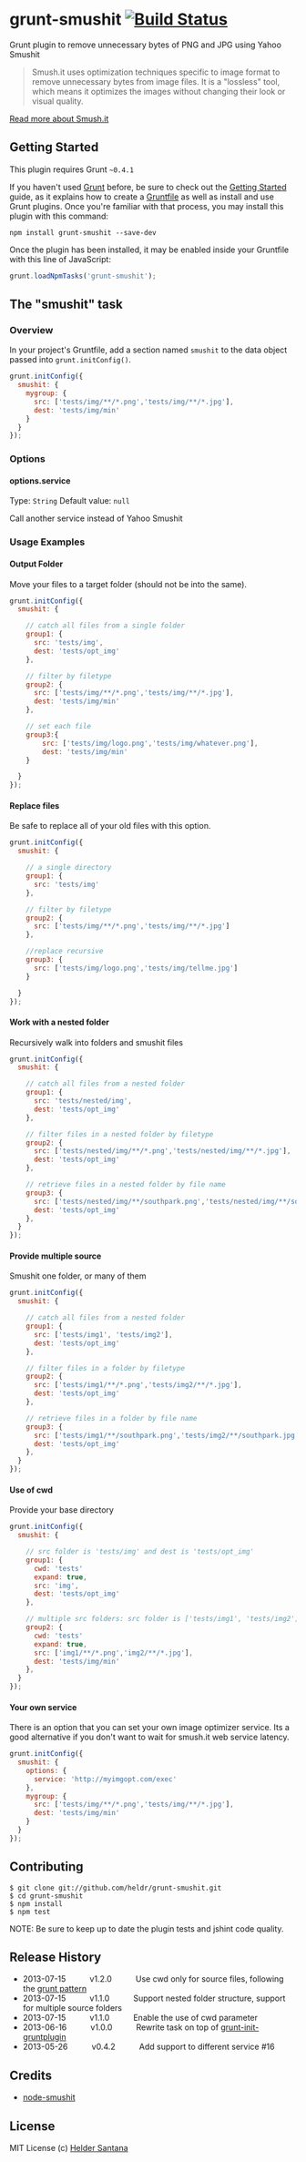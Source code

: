 # grunt-smushit [![Build Status](https://secure.travis-ci.org/heldr/grunt-smushit.png)](http://travis-ci.org/heldr/grunt-smushit)

Grunt plugin to remove unnecessary bytes of PNG and JPG using Yahoo Smushit

> Smush.it uses optimization techniques specific to image format to remove unnecessary bytes from image files. It is a "lossless" tool, which means it optimizes the images without changing their look or visual quality.

[Read more about Smush.it][smushit-site]

## Getting Started
This plugin requires Grunt `~0.4.1`

If you haven't used [Grunt](http://gruntjs.com/) before, be sure to check out the [Getting Started](http://gruntjs.com/getting-started) guide, as it explains how to create a [Gruntfile](http://gruntjs.com/sample-gruntfile) as well as install and use Grunt plugins. Once you're familiar with that process, you may install this plugin with this command:

```shell
npm install grunt-smushit --save-dev
```

Once the plugin has been installed, it may be enabled inside your Gruntfile with this line of JavaScript:

```js
grunt.loadNpmTasks('grunt-smushit');
```

## The "smushit" task

### Overview
In your project's Gruntfile, add a section named `smushit` to the data object passed into `grunt.initConfig()`.

```js
grunt.initConfig({
  smushit: {
    mygroup: {
      src: ['tests/img/**/*.png','tests/img/**/*.jpg'],
      dest: 'tests/img/min'
    }
  }
});
```

### Options

#### options.service
Type: `String`
Default value: `null`

Call another service instead of Yahoo Smushit

### Usage Examples

#### Output Folder
Move your files to a target folder (should not be into the same).

```js
grunt.initConfig({
  smushit: {

    // catch all files from a single folder
    group1: {
      src: 'tests/img',
      dest: 'tests/opt_img'
    },

    // filter by filetype
    group2: {
      src: ['tests/img/**/*.png','tests/img/**/*.jpg'],
      dest: 'tests/img/min'
    },

    // set each file
    group3:{
        src: ['tests/img/logo.png','tests/img/whatever.png'],
        dest: 'tests/img/min'
    }

  }
});
```

#### Replace files
Be safe to replace all of your old files with this option.

```js
grunt.initConfig({
  smushit: {

    // a single directory
    group1: {
      src: 'tests/img'
    },

    // filter by filetype
    group2: {
      src: ['tests/img/**/*.png','tests/img/**/*.jpg']
    },

    //replace recursive
    group3: {
      src: ['tests/img/logo.png','tests/img/tellme.jpg']
    }

  }
});
```

#### Work with a nested folder
Recursively walk into folders and smushit files

```js
grunt.initConfig({
  smushit: {

    // catch all files from a nested folder
    group1: {
      src: 'tests/nested/img',
      dest: 'tests/opt_img'
    },

    // filter files in a nested folder by filetype
    group2: {
      src: ['tests/nested/img/**/*.png','tests/nested/img/**/*.jpg'],
      dest: 'tests/opt_img'
    },

    // retrieve files in a nested folder by file name
    group3: {
      src: ['tests/nested/img/**/southpark.png','tests/nested/img/**/southpark.jpg'],
      dest: 'tests/opt_img'
    },
  }
});
```

#### Provide multiple source
Smushit one folder, or many of them

```js
grunt.initConfig({
  smushit: {

    // catch all files from a nested folder
    group1: {
      src: ['tests/img1', 'tests/img2'],
      dest: 'tests/opt_img'
    },

    // filter files in a folder by filetype
    group2: {
      src: ['tests/img1/**/*.png','tests/img2/**/*.jpg'],
      dest: 'tests/opt_img'
    },

    // retrieve files in a folder by file name
    group3: {
      src: ['tests/img1/**/southpark.png','tests/img2/**/southpark.jpg'],
      dest: 'tests/opt_img'
    },
  }
});
```

#### Use of cwd
Provide your base directory

```js
grunt.initConfig({
  smushit: {

    // src folder is 'tests/img' and dest is 'tests/opt_img'
    group1: {
      cwd: 'tests'
      expand: true,
      src: 'img',
      dest: 'tests/opt_img'
    },

    // multiple src folders: src folder is ['tests/img1', 'tests/img2'] and dest is 'tests/img/min'
    group2: {
      cwd: 'tests'
      expand: true,
      src: ['img1/**/*.png','img2/**/*.jpg'],
      dest: 'tests/img/min'
    },
  }
});
```


#### Your own service
There is an option that you can set your own image optimizer service. Its a good alternative if you don't want to wait for smush.it web service latency.

```js
grunt.initConfig({
  smushit: {
    options: {
      service: 'http://myimgopt.com/exec'
    },
    mygroup: {
      src: ['tests/img/**/*.png','tests/img/**/*.jpg'],
      dest: 'tests/img/min'
    }
  }
});
```

## Contributing

```cli
$ git clone git://github.com/heldr/grunt-smushit.git
$ cd grunt-smushit
$ npm install
$ npm test
```
NOTE: Be sure to keep up to date the plugin tests and jshint code quality.

## Release History
  * 2013-07-15   v1.2.0   Use cwd only for source files, following the [grunt pattern][grunt-cwd-pattern]
  * 2013-07-15   v1.1.0   Support nested folder structure, support for multiple source folders
  * 2013-07-15   v1.1.0   Enable the use of cwd parameter
  * 2013-06-16   v1.0.0   Rewrite task on top of [grunt-init-gruntplugin][grunt-init-gruntplugin]
  * 2013-05-26   v0.4.2   Add support to different service #16

## Credits
  * [node-smushit][node-smushit]

## License

MIT License
(c) [Helder Santana](http://heldr.com)

[node-smushit]: https://github.com/colorhook/node-smushit
[smushit-site]: http://www.smushit.com/ysmush.it/
[grunt-init-gruntplugin]: https://github.com/gruntjs/grunt-init-gruntplugin
[grunt-cwd-pattern]: http://gruntjs.com/configuring-tasks#building-the-files-object-dynamically
